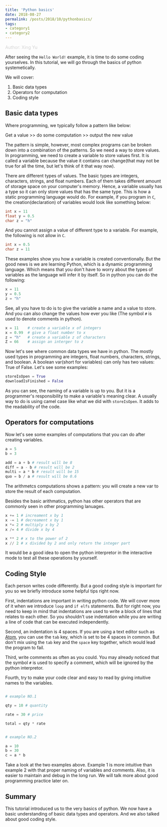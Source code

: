```yaml
---
title: 'Python basics'
date: 2018-08-27
permalink: /posts/2018/10/pythonbasics/
tags:
- category1
- category2
---
```


<span style="color:#D3D3D3">Author: Xing Yu</span>

After seeing the `Hello World!` example, it is time to do some coding yourselves. In this tutorial, we will go through the basics of python systemetically. 

We will cover:

1. Basic data types
2. Operators for computation
3. Coding style

## Basic data types

Where programming, we typically follow a pattern like below:

Get a value >> do some computation >> output the new value

The pattern is simple, however, most complex programs can be broken down into a combination of the patterns. So we need a way to store values. In programming, we need to create a variable to store values first. It is called a variable because the value it contains can change\(that may not be true for all the time, but let's think of it that way now\).

There are different types of values. The basic types are integers, characters, strings, and float numbers. Each of them takes different amount of storage space on your computer's memory. Hence, a variable usually has a type so it can only store values that has the same type. This is how a static programming language would do. For example, if you program in `C`, the creation\(declaration\) of variables would look like something below:

```C
int x = 11
float y = 0.5
char z = "h"
```

And you cannot assign a value of different type to a variable. For example, the following is not allow in `C`.

```C
int x = 0.5
char z = 11
```

These examples show you how a variable is created conventionally. But the good news is we are learning Python, which is a dynamic programming language. Which means that you don't have to worry about the types of variables as the language will infer it by itself. So in python you can do the following:

```Python
x = 11
y = 0.5
z = "h"
```

See, all you have to do is to give the variable a name and a value to store. And you can also change the values how ever you like \(The symbol `#` is used to denote comments in python\).

```python
x = 11    # create a variable x of integers
x = 0.99  # give a float number to x
z = "h"   # create a variable z of characters
Z = 66    # assign an interger to z
```

Now let's see where common data types we have in python. The mostly used types in programming are integers, float numbers, characters, strings, and boolean. A boolean var\(short for variables\) can only has two values: True of False. Let's see some examples:

```python
storeIsOpen = True
downloadIsFinished = False
```

As you can see, the naming of a variable is up to you. But it is a programmer's responsibility to make a variable's meaning clear. A usually way to do is using camel case like what we did with `storeIsOpen`. It adds to the readability of the code.

## Operators for computations

Now let's see some examples of computations that you can do after creating variables. 

```python
a = 5
b = 3

add = a + b # result will be 8
diff = a - b # result will be 2
multi = a * b # result will be 15
quo = b / a # result will be 0.6
```

The arithmetcs computations shows a pattern: you will create a new var to store the result of each computation. 

Besides the basic arithmatics, python has other operators that are commonly seen in other programming lanuages.

```python
x += 1 # increament x by 1
x -= 1 # decreament x by 1
x *= 2 # multiply x by 2
x /= 4 # divide x by 4

x ** 2 # x to the power of 2
x // 2 # x divided by 2 and only return the integer part
```

It would be a good idea to open the python interpretor in the interactive mode to test all these operations by yourself.

## Coding Style

Each person writes code differently. But a good coding style is important for you so we briefly introduce some helpful tips right now.

First, indentations are important in writing python code. We will cover more of it when we introduce `loop` and `if elfs` statements. But for right now, you need to keep in mind that indentations are used to write a block of lines that relates to each other. So you shouldn't use indentation while you are writing a line of code that can be executed independently.

Second, an indentation is 4 spaces. If you are using a text editor such as [Atom](https://atom.io), you can use the `tab` key, which is set to be 4 spaces in common. But don't mix using the `tab` key and the `space` key together, which would lead the program to fail.

Third, write comments as often as you could. You may already noticed that the symbol `#` is used to specify a comment, which will be ignored by the python interpretor.

Fourth, try to make your code clear and easy to read by giving intuitive names to the variables.

```python

# example NO.1

qty = 10 # quantity

rate = 30 # price

total = qty * rate

```

```python

# example NO.2

a = 10
b = 30
c = a * b
```

Take a look at the two examples above. Example 1 is more intuitive than example 2 with that proper naming of variables and comments. Also, it is easier to maintain and debug in the long run. We will talk more about good programming practice later on.

## Summary

This tutorial introduced us to the very basics of python. We now have a basic understanding of basic data types and operators. And we also talked about good coding style. 
